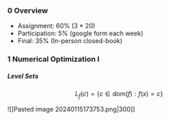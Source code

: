 ### 0 Overview

* Assignment: 60% (3 * 20)
* Participation: 5% (google form each week)
* Final: 35% (In-person closed-book)

### 1 Numerical Optimization I

##### Level Sets

$$
L_f(c) = \{c\in \text{dom}(f) : f(x) = c\}
$$

![[Pasted image 20240115173753.png|300]]